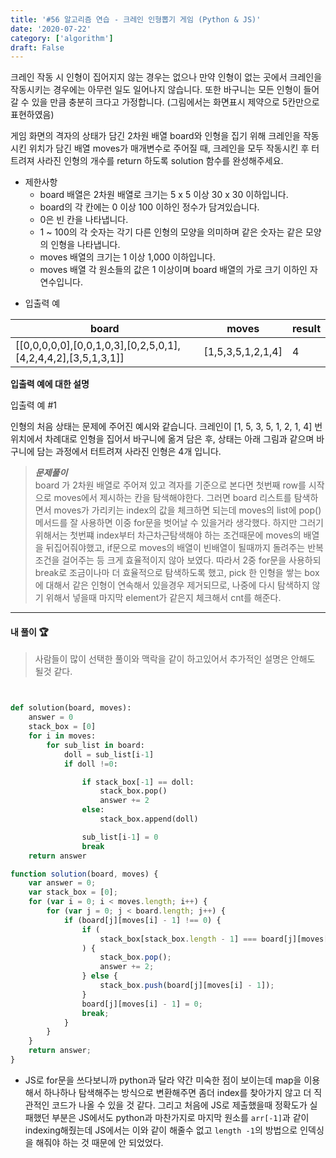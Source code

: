 ```yaml
---
title: '#56 알고리즘 연습 - 크레인 인형뽑기 게임 (Python & JS)'
date: '2020-07-22'
category: ['algorithm']
draft: False
---
```


크레인 작동 시 인형이 집어지지 않는 경우는 없으나 만약 인형이 없는 곳에서 크레인을 작동시키는 경우에는 아무런 일도 일어나지 않습니다. 또한 바구니는 모든 인형이 들어갈 수 있을 만큼 충분히 크다고 가정합니다. (그림에서는 화면표시 제약으로 5칸만으로 표현하였음)

게임 화면의 격자의 상태가 담긴 2차원 배열 board와 인형을 집기 위해 크레인을 작동시킨 위치가 담긴 배열 moves가 매개변수로 주어질 때, 크레인을 모두 작동시킨 후 터트려져 사라진 인형의 개수를 return 하도록 solution 함수를 완성해주세요.

-   제한사항
    -   board 배열은 2차원 배열로 크기는 5 x 5 이상 30 x 30 이하입니다.
    -   board의 각 칸에는 0 이상 100 이하인 정수가 담겨있습니다.
    -   0은 빈 칸을 나타냅니다.
    -   1 ~ 100의 각 숫자는 각기 다른 인형의 모양을 의미하며 같은 숫자는 같은 모양의 인형을 나타냅니다.
    -   moves 배열의 크기는 1 이상 1,000 이하입니다.
    -   moves 배열 각 원소들의 값은 1 이상이며 board 배열의 가로 크기 이하인 자연수입니다.

*   입출력 예

| board                                                         | moves             | result |
| ------------------------------------------------------------- | ----------------- | ------ |
| [[0,0,0,0,0],[0,0,1,0,3],[0,2,5,0,1],[4,2,4,4,2],[3,5,1,3,1]] | [1,5,3,5,1,2,1,4] | 4      |

**입출력 예에 대한 설명**

입출력 예 #1

인형의 처음 상태는 문제에 주어진 예시와 같습니다. 크레인이 [1, 5, 3, 5, 1, 2, 1, 4] 번 위치에서 차례대로 인형을 집어서 바구니에 옮겨 담은 후, 상태는 아래 그림과 같으며 바구니에 담는 과정에서 터트려져 사라진 인형은 4개 입니다.

> **_문제풀이_**  
> board 가 2차원 배열로 주어져 있고 격자를 기준으로 본다면 첫번째 row를 시작으로 moves에서 제시하는 칸을 탐색해야한다.
> 그러면 board 리스트를 탐색하면서 moves가 가리키는 index의 값을 체크하면 되는데
> moves의 list에 pop()메서드를 잘 사용하면 이중 for문을 벗어날 수 있을거라 생각했다.
> 하지만 그러기 위해서는 첫번쨰 index부터 차근차근탐색해야 하는 조건때문에 moves의 배열을 뒤집어줘야했고,
> if문으로 moves의 배열이 빈배열이 될때까지 돌려주는 반복 조건을 걸어주는 등 크게 효율적이지 않아 보였다.
> 따라서 2중 for문을 사용하되 break로 조금이나마 더 효율적으로 탐색하도록 했고,
> pick 한 인형을 쌓는 box에 대해서 같은 인형이 연속해서 있을경우 제거되므로, 나중에 다시 탐색하지 않기 위해서
> 넣을때 마지막 element가 같은지 체크해서 cnt를 해준다.

---

#### 내 풀이 🏆

> 사람들이 많이 선택한 풀이와 맥락을 같이 하고있어서 추가적인 설명은 안해도 될것 같다.

```python


def solution(board, moves):
    answer = 0
    stack_box = [0]
    for i in moves:
        for sub_list in board:
            doll = sub_list[i-1]
            if doll !=0:

                if stack_box[-1] == doll:
                    stack_box.pop()
                    answer += 2
                else:
                    stack_box.append(doll)

                sub_list[i-1] = 0
                break
    return answer

```

```javascript
function solution(board, moves) {
    var answer = 0;
    var stack_box = [0];
    for (var i = 0; i < moves.length; i++) {
        for (var j = 0; j < board.length; j++) {
            if (board[j][moves[i] - 1] !== 0) {
                if (
                    stack_box[stack_box.length - 1] === board[j][moves[i] - 1]
                ) {
                    stack_box.pop();
                    answer += 2;
                } else {
                    stack_box.push(board[j][moves[i] - 1]);
                }
                board[j][moves[i] - 1] = 0;
                break;
            }
        }
    }
    return answer;
}
```

-   JS로 for문을 쓰다보니까 python과 달라 약간 미숙한 점이 보이는데 map을 이용해서 하나하나 탐색해주는 방식으로 변환해주면 좀더 index를 찾아가지 않고 더 직관적인 코드가 나올 수 있을 것 같다.
    그리고 처음에 JS로 제출했을때 정확도가 실패했던 부분은 JS에서도 python과 마찬가지로 마지막 원소를 `arr[-1]`과 같이 indexing해줬는데 JS에서는 이와 같이 해줄수 없고 `length -1`의 방법으로 인덱싱을 해줘야 하는 것 때문에 안 되었었다.
